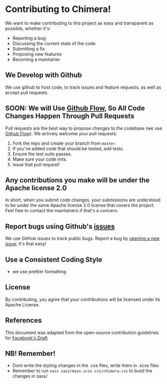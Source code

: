 # Contributing to Chimera!

We want to make contributing to this project as easy and transparent as possible, whether it's:

- Reporting a bug
- Discussing the current state of the code
- Submitting a fix
- Proposing new features
- Becoming a maintainer

## We Develop with Github

We use github to host code, to track issues and feature requests, as well as accept pull requests.

## SOON: We will Use [Github Flow](https://guides.github.com/introduction/flow/index.html), So All Code Changes Happen Through Pull Requests

Pull requests are the best way to propose changes to the codebase (we use [Github Flow](https://guides.github.com/introduction/flow/index.html)). We actively welcome your pull requests:

1. Fork the repo and create your branch from `master`.
2. If you've added code that should be tested, add tests.
3. Ensure the test suite passes.
4. Make sure your code lints.
5. Issue that pull request!

## Any contributions you make will be under the Apache license 2.0

In short, when you submit code changes, your submissions are understood to be under the same Apache license 2.0 license that covers the project. Feel free to contact the maintainers if that's a concern.

## Report bugs using Github's [issues](https://github.com/J0hans1/Chimera/issues)

We use GitHub issues to track public bugs. Report a bug by [opening a new issue](); it's that easy!

## Use a Consistent Coding Style

- we use prettier formatting

## License

By contributing, you agree that your contributions will be licensed under its Apache License.

## References

This document was adapted from the open-source contribution guidelines for [Facebook's Draft](https://github.com/facebook/draft-js/blob/a9316a723f9e918afde44dea68b5f9f39b7d9b00/CONTRIBUTING.md)

## NB! Remember!

- Dont write the styling changes in the .css files, write them in .scss files
- Remember to run `sass sass/main.scss css/chimera.css` to build the changes in sass/
